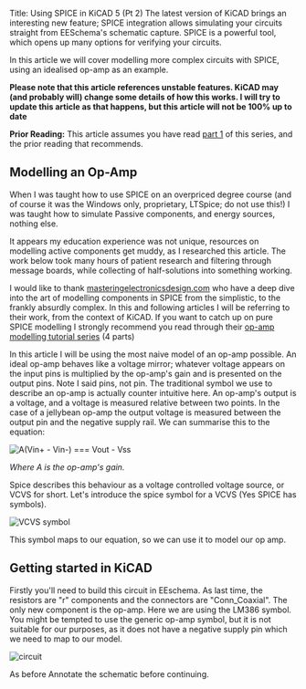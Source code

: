 Title: Using SPICE in KiCAD 5 (Pt 2)
The latest version of KiCAD brings an interesting new feature; SPICE integration allows simulating your circuits straight from EESchema's schematic capture. SPICE is a powerful tool, which opens up many options for verifying your circuits. 

In this article we will cover modelling more complex circuits with SPICE, using an idealised op-amp as an example.

**Please note that this article references unstable features. KiCAD may (and probably will) change some details of how this works. I will try to update this article as that happens, but this article will not be 100% up to date**

**Prior Reading:** This article assumes you have read [part 1]({filename}./2018-07-09_UsingSpiceInKicad5.md) of this series, and the prior reading that recommends.

Modelling an Op-Amp
-------------------
When I was taught how to use SPICE on an overpriced degree course (and of course it was the Windows only, proprietary, LTSpice; do not use this!) I was taught how to simulate Passive components, and energy sources, nothing else.

It appears my education experience was not unique, resources on modelling active components get muddy, as I researched this article. The work below took many hours of patient research and filtering through message boards, while collecting of half-solutions into something working.

I would like to thank [masteringelectronicsdesign.com](https://masteringelectronicsdesign.com) who have a deep dive into the art of modelling components in SPICE from the simplistic, to the frankly absurdly complex. In this and following articles I will be referring to their work, from the context of KiCAD. If you want to catch up on pure SPICE modelling I strongly recommend you read through their [op-amp modelling tutorial series](https://masteringelectronicsdesign.com/buildi-an-op-amp-spice-model-from-its-datasheet/) (4 parts) 

In this article I will be using the most naive model of an op-amp possible. An ideal op-amp behaves like a voltage mirror; whatever voltage appears on the input pins is multiplied by the op-amp's gain and is presented on the output pins. Note I said pins, not pin. The traditional symbol we use to describe an op-amp is actually counter intuitive here. An op-amp's output is a voltage, and a voltage is measured relative between two points. In the case of a jellybean op-amp the output voltage is measured between the output pin and the negative supply rail. We can summarise this to the equation:

![A(Vin+ - Vin-) === Vout - Vss]({filename}./2018-07-23_UsingSpiceInKicad5_2_Equation.png)

*Where A is the op-amp's gain.* 

Spice describes this behaviour as a voltage controlled voltage source, or VCVS for short. Let's introduce the spice symbol for a VCVS (Yes SPICE has symbols). 

![VCVS symbol]({filename}./2018-07-23_UsingSpiceInKicad5_2_VCVSSymbol.png) 

This symbol maps to our equation, so we can use it to model our op amp.

Getting started in KiCAD
------------------------
Firstly you'll need to build this circuit in EEschema. 
As last time, the resistors are "r" components and the connectors are "Conn_Coaxial". The only new component is the op-amp. Here we are using the LM386 symbol. You might be tempted to use the generic op-amp symbol, but it is not suitable for our purposes, as it does not have a negative supply pin which we need to map to our model. 

![circuit]() 

As before Annotate the schematic before continuing. 









